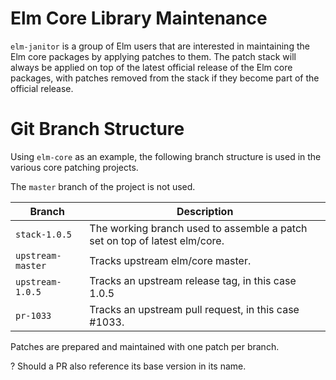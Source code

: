 # Elm Core Library Maintenance

`elm-janitor` is a group of Elm users that are interested in maintaining the
Elm core packages by applying patches to them. The patch stack will always
be applied on top of the latest official release of the Elm core packages,
with patches removed from the stack if they become part of the official release.

# Git Branch Structure

Using `elm-core` as an example, the following branch structure is used in
the various core patching projects.

The `master` branch of the project is not used.

| Branch | Description |
| --- | --- |
| `stack-1.0.5` | The working branch used to assemble a patch set on top of latest elm/core. |
| `upstream-master` | Tracks upstream elm/core master. |
| `upstream-1.0.5` | Tracks an upstream release tag, in this case 1.0.5 |
| `pr-1033` | Tracks an upstream pull request, in this case \#1033. |

Patches are prepared and maintained with one patch per branch.

? Should a PR also reference its base version in its name. 

